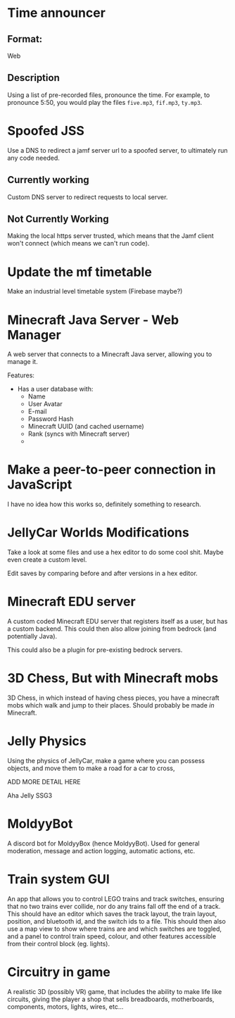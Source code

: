 # Time announcer
## Format:
Web
## Description
Using a list of pre-recorded files, pronounce the time. For example, to pronounce 5:50, you would play the files ``five.mp3``, ``fif.mp3``, ``ty.mp3``.

# Spoofed JSS
Use a DNS to redirect a jamf server url to a spoofed server, to ultimately run any code needed.

## Currently working
Custom DNS server to redirect requests to local server.

## Not Currently Working
Making the local https server trusted, which means that the Jamf client won't connect (which means we can't run code).

# Update the mf timetable
Make an industrial level timetable system (Firebase maybe?)

# Minecraft Java Server - Web Manager
A web server that connects to a Minecraft Java server, allowing you to manage it.

Features:
- Has a user database with:
  - Name
  - User Avatar
  - E-mail
  - Password Hash
  - Minecraft UUID (and cached username)
  - Rank (syncs with Minecraft server)
  - 


# Make a peer-to-peer connection in JavaScript
I have no idea how this works so, definitely something to research.

# JellyCar Worlds Modifications
Take a look at some files and use a hex editor to do some cool shit. Maybe even create a custom level.

Edit saves by comparing before and after versions in a hex editor.

# Minecraft EDU server
A custom coded Minecraft EDU server that registers itself as a user, but has a custom backend. This could then also allow joining from bedrock (and potentially Java).

This could also be a plugin for pre-existing bedrock servers.

# 3D Chess, But with Minecraft mobs
3D Chess, in which instead of having chess pieces, you have a minecraft mobs which walk and jump to their places. Should probably be made *in* Minecraft.

# Jelly Physics
Using the physics of JellyCar, make a game where you can possess objects, and move them to make a road for a car to cross, 

ADD MORE DETAIL HERE

Aha Jelly SSG3

# MoldyyBot
A discord bot for MoldyyBox (hence MoldyyBot). Used for general moderation, message and action logging, automatic actions, etc.

# Train system GUI
An app that allows you to control LEGO trains and track switches, ensuring that no two trains ever collide, nor do any trains fall off the end of a track. This should have an editor which saves the track layout, the train layout, position, and bluetooth id, and the switch ids to a file. This should then also use a map view to show where trains are and which switches are toggled, and a panel to control train speed, colour, and other features accessible from their control block (eg. lights).

# Circuitry in game
A realistic 3D (possibly VR) game, that includes the ability to make life like circuits, giving the player a shop that sells breadboards, motherboards, components, motors, lights, wires, etc...